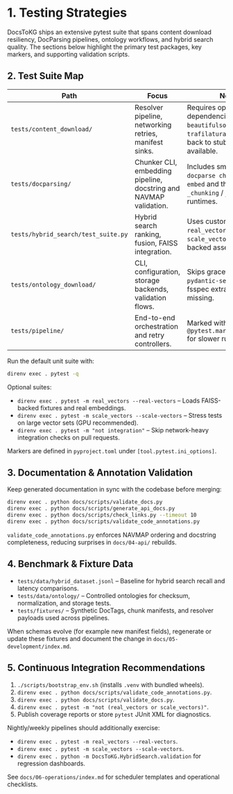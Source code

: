 # 1. Testing Strategies

DocsToKG ships an extensive pytest suite that spans content download resiliency, DocParsing pipelines, ontology workflows, and hybrid search quality. The sections below highlight the primary test packages, key markers, and supporting validation scripts.

## 2. Test Suite Map

| Path | Focus | Notes |
|------|-------|-------|
| `tests/content_download/` | Resolver pipeline, networking retries, manifest sinks. | Requires optional dependencies (`pyalex`, `beautifulsoup4`, `trafilatura`). Tests fall back to stubs where available. |
| `tests/docparsing/` | Chunker CLI, embedding pipeline, docstring and NAVMAP validation. | Includes smoke tests for `docparse chunk` / `docparse embed` and the underlying `_chunking` / `_embedding` runtimes. |
| `tests/hybrid_search/test_suite.py` | Hybrid search ranking, fusion, FAISS integration. | Uses custom markers `real_vectors` and `scale_vectors` for GPU-backed assertions. |
| `tests/ontology_download/` | CLI, configuration, storage backends, validation flows. | Skips gracefully when `pydantic-settings` or fsspec extras are missing. |
| `tests/pipeline/` | End-to-end orchestration and retry controllers. | Marked with `@pytest.mark.integration` for slower runs. |

Run the default unit suite with:

```bash
direnv exec . pytest -q
```

Optional suites:

- `direnv exec . pytest -m real_vectors --real-vectors` – Loads FAISS-backed fixtures and real embeddings.
- `direnv exec . pytest -m scale_vectors --scale-vectors` – Stress tests on large vector sets (GPU recommended).
- `direnv exec . pytest -m "not integration"` – Skip network-heavy integration checks on pull requests.

Markers are defined in `pyproject.toml` under `[tool.pytest.ini_options]`.

## 3. Documentation & Annotation Validation

Keep generated documentation in sync with the codebase before merging:

```bash
direnv exec . python docs/scripts/validate_docs.py
direnv exec . python docs/scripts/generate_api_docs.py
direnv exec . python docs/scripts/check_links.py --timeout 10
direnv exec . python docs/scripts/validate_code_annotations.py
```

`validate_code_annotations.py` enforces NAVMAP ordering and docstring completeness, reducing surprises in `docs/04-api/` rebuilds.

## 4. Benchmark & Fixture Data

- `tests/data/hybrid_dataset.jsonl` – Baseline for hybrid search recall and latency comparisons.
- `tests/data/ontology/` – Controlled ontologies for checksum, normalization, and storage tests.
- `tests/fixtures/` – Synthetic DocTags, chunk manifests, and resolver payloads used across pipelines.

When schemas evolve (for example new manifest fields), regenerate or update these fixtures and document the change in `docs/05-development/index.md`.

## 5. Continuous Integration Recommendations

1. `./scripts/bootstrap_env.sh` (installs `.venv` with bundled wheels).
2. `direnv exec . python docs/scripts/validate_code_annotations.py`.
3. `direnv exec . python docs/scripts/validate_docs.py`.
4. `direnv exec . pytest -m "not (real_vectors or scale_vectors)"`.
5. Publish coverage reports or store `pytest` JUnit XML for diagnostics.

Nightly/weekly pipelines should additionally exercise:

- `direnv exec . pytest -m real_vectors --real-vectors`.
- `direnv exec . pytest -m scale_vectors --scale-vectors`.
- `direnv exec . python -m DocsToKG.HybridSearch.validation` for regression dashboards.

See `docs/06-operations/index.md` for scheduler templates and operational checklists.
